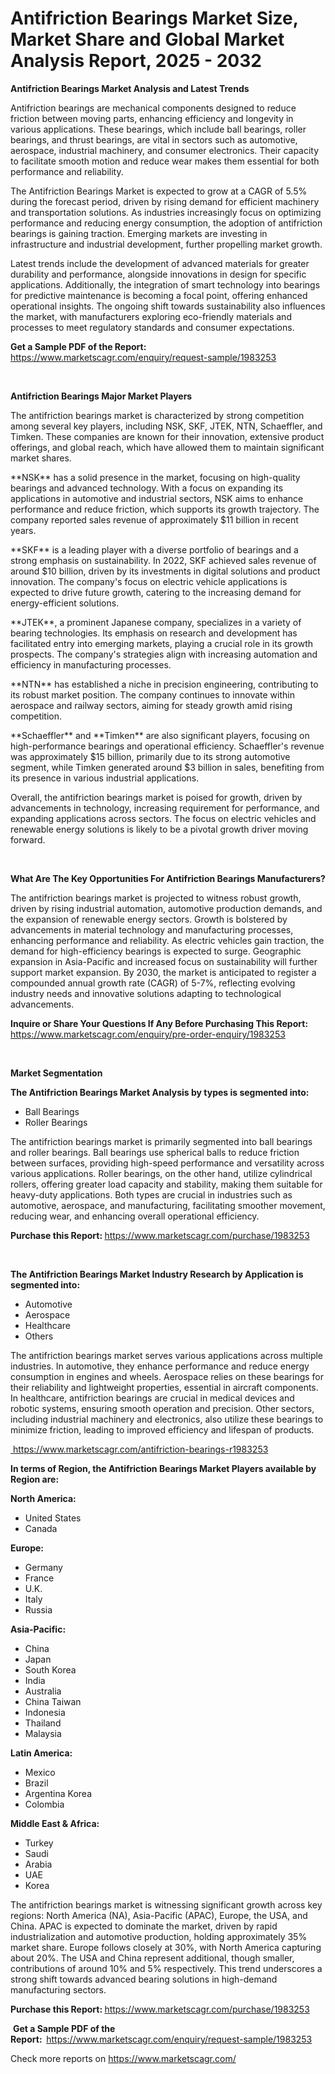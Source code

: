 <p><h1>Antifriction Bearings Market Size, Market Share and Global Market Analysis Report, 2025 - 2032</h1></p><p><strong>Antifriction Bearings Market Analysis and Latest Trends</strong></p>
<p><p>Antifriction bearings are mechanical components designed to reduce friction between moving parts, enhancing efficiency and longevity in various applications. These bearings, which include ball bearings, roller bearings, and thrust bearings, are vital in sectors such as automotive, aerospace, industrial machinery, and consumer electronics. Their capacity to facilitate smooth motion and reduce wear makes them essential for both performance and reliability.</p><p>The Antifriction Bearings Market is expected to grow at a CAGR of 5.5% during the forecast period, driven by rising demand for efficient machinery and transportation solutions. As industries increasingly focus on optimizing performance and reducing energy consumption, the adoption of antifriction bearings is gaining traction. Emerging markets are investing in infrastructure and industrial development, further propelling market growth.</p><p>Latest trends include the development of advanced materials for greater durability and performance, alongside innovations in design for specific applications. Additionally, the integration of smart technology into bearings for predictive maintenance is becoming a focal point, offering enhanced operational insights. The ongoing shift towards sustainability also influences the market, with manufacturers exploring eco-friendly materials and processes to meet regulatory standards and consumer expectations.</p></p>
<p><strong>Get a Sample PDF of the Report:&nbsp;</strong> <a href="https://www.marketscagr.com/enquiry/request-sample/1983253?utm_campaign=3440&utm_medium=2&utm_source=Github&utm_content=ia&utm_term=10042025&utm_id=antifriction-bearings">https://www.marketscagr.com/enquiry/request-sample/1983253</a></p>
<p>&nbsp;</p>
<p><strong>Antifriction Bearings Major Market Players</strong></p>
<p><p>The antifriction bearings market is characterized by strong competition among several key players, including NSK, SKF, JTEK, NTN, Schaeffler, and Timken. These companies are known for their innovation, extensive product offerings, and global reach, which have allowed them to maintain significant market shares.</p><p>**NSK** has a solid presence in the market, focusing on high-quality bearings and advanced technology. With a focus on expanding its applications in automotive and industrial sectors, NSK aims to enhance performance and reduce friction, which supports its growth trajectory. The company reported sales revenue of approximately $11 billion in recent years.</p><p>**SKF** is a leading player with a diverse portfolio of bearings and a strong emphasis on sustainability. In 2022, SKF achieved sales revenue of around $10 billion, driven by its investments in digital solutions and product innovation. The company's focus on electric vehicle applications is expected to drive future growth, catering to the increasing demand for energy-efficient solutions.</p><p>**JTEK**, a prominent Japanese company, specializes in a variety of bearing technologies. Its emphasis on research and development has facilitated entry into emerging markets, playing a crucial role in its growth prospects. The company's strategies align with increasing automation and efficiency in manufacturing processes.</p><p>**NTN** has established a niche in precision engineering, contributing to its robust market position. The company continues to innovate within aerospace and railway sectors, aiming for steady growth amid rising competition.</p><p>**Schaeffler** and **Timken** are also significant players, focusing on high-performance bearings and operational efficiency. Schaeffler's revenue was approximately $15 billion, primarily due to its strong automotive segment, while Timken generated around $3 billion in sales, benefiting from its presence in various industrial applications.</p><p>Overall, the antifriction bearings market is poised for growth, driven by advancements in technology, increasing requirement for performance, and expanding applications across sectors. The focus on electric vehicles and renewable energy solutions is likely to be a pivotal growth driver moving forward.</p></p>
<p>&nbsp;</p>
<p><strong>What Are The Key Opportunities For Antifriction Bearings Manufacturers?</strong></p>
<p><p>The antifriction bearings market is projected to witness robust growth, driven by rising industrial automation, automotive production demands, and the expansion of renewable energy sectors. Growth is bolstered by advancements in material technology and manufacturing processes, enhancing performance and reliability. As electric vehicles gain traction, the demand for high-efficiency bearings is expected to surge. Geographic expansion in Asia-Pacific and increased focus on sustainability will further support market expansion. By 2030, the market is anticipated to register a compounded annual growth rate (CAGR) of 5-7%, reflecting evolving industry needs and innovative solutions adapting to technological advancements.</p></p>
<p><strong>Inquire or Share Your Questions If Any Before Purchasing This Report:</strong> <a href="https://www.marketscagr.com/enquiry/pre-order-enquiry/1983253?utm_campaign=3440&utm_medium=2&utm_source=Github&utm_content=ia&utm_term=10042025&utm_id=antifriction-bearings">https://www.marketscagr.com/enquiry/pre-order-enquiry/1983253</a></p>
<p>&nbsp;</p>
<p><strong>Market Segmentation</strong></p>
<p><strong>The Antifriction Bearings Market Analysis by types is segmented into:</strong></p>
<p><ul><li>Ball Bearings</li><li>Roller Bearings</li></ul></p>
<p><p>The antifriction bearings market is primarily segmented into ball bearings and roller bearings. Ball bearings use spherical balls to reduce friction between surfaces, providing high-speed performance and versatility across various applications. Roller bearings, on the other hand, utilize cylindrical rollers, offering greater load capacity and stability, making them suitable for heavy-duty applications. Both types are crucial in industries such as automotive, aerospace, and manufacturing, facilitating smoother movement, reducing wear, and enhancing overall operational efficiency.</p></p>
<p><strong>Purchase this Report:&nbsp;</strong><a href="https://www.marketscagr.com/purchase/1983253?utm_campaign=3440&utm_medium=2&utm_source=Github&utm_content=ia&utm_term=10042025&utm_id=antifriction-bearings">https://www.marketscagr.com/purchase/1983253</a></p>
<p>&nbsp;</p>
<p><strong>The Antifriction Bearings Market Industry Research by Application is segmented into:</strong></p>
<p><ul><li>Automotive</li><li>Aerospace</li><li>Healthcare</li><li>Others</li></ul></p>
<p><p>The antifriction bearings market serves various applications across multiple industries. In automotive, they enhance performance and reduce energy consumption in engines and wheels. Aerospace relies on these bearings for their reliability and lightweight properties, essential in aircraft components. In healthcare, antifriction bearings are crucial in medical devices and robotic systems, ensuring smooth operation and precision. Other sectors, including industrial machinery and electronics, also utilize these bearings to minimize friction, leading to improved efficiency and lifespan of products.</p></p>
<p><a href="https://www.marketscagr.com/antifriction-bearings-r1983253?utm_campaign=3440&utm_medium=2&utm_source=Github&utm_content=ia&utm_term=10042025&utm_id=antifriction-bearings">&nbsp;https://www.marketscagr.com/antifriction-bearings-r1983253</a></p>
<p><strong>In terms of Region, the Antifriction Bearings Market Players available by Region are:</strong></p>
<p>
    <p> <strong> North America: </strong>
        <ul>
            <li>United States</li>
            <li>Canada</li>
        </ul>
        </p> 
    <p> <strong> Europe: </strong>
        <ul>
            <li>Germany</li>
            <li>France</li>
            <li>U.K.</li>
            <li>Italy</li>
            <li>Russia</li>
        </ul>
        </p> 
    <p> <strong> Asia-Pacific: </strong>
        <ul>
            <li>China</li>
            <li>Japan</li>
            <li>South Korea</li>
            <li>India</li>
            <li>Australia</li>
            <li>China Taiwan</li>
            <li>Indonesia</li>
            <li>Thailand</li>
            <li>Malaysia</li>
        </ul>
        </p> 
    <p> <strong> Latin America: </strong>
        <ul>
            <li>Mexico</li>
            <li>Brazil</li>
            <li>Argentina Korea</li>
            <li>Colombia</li>
        </ul>
        </p> 
    <p> <strong> Middle East & Africa: </strong>
        <ul>
            <li>Turkey</li>
            <li>Saudi</li>
            <li>Arabia</li>
            <li>UAE</li>
            <li>Korea</li>
        </ul>
    </p>
    </p>
<p><p>The antifriction bearings market is witnessing significant growth across key regions: North America (NA), Asia-Pacific (APAC), Europe, the USA, and China. APAC is expected to dominate the market, driven by rapid industrialization and automotive production, holding approximately 35% market share. Europe follows closely at 30%, with North America capturing about 20%. The USA and China represent additional, though smaller, contributions of around 10% and 5% respectively. This trend underscores a strong shift towards advanced bearing solutions in high-demand manufacturing sectors.</p></p>
<p><strong>Purchase this Report: </strong><a href="https://www.marketscagr.com/purchase/1983253?utm_campaign=3440&utm_medium=2&utm_source=Github&utm_content=ia&utm_term=10042025&utm_id=antifriction-bearings">https://www.marketscagr.com/purchase/1983253</a></p>
<p>&nbsp;<strong>Get a Sample PDF of the Report:&nbsp;&nbsp;</strong><a href="https://www.marketscagr.com/enquiry/request-sample/1983253?utm_campaign=3440&utm_medium=2&utm_source=Github&utm_content=ia&utm_term=10042025&utm_id=antifriction-bearings">https://www.marketscagr.com/enquiry/request-sample/1983253</a></p>
<p><strong></strong></p>
<p>Check more reports on <a href="https://www.marketscagr.com/?utm_campaign=3440&utm_medium=2&utm_source=Github&utm_content=ia&utm_term=10042025&utm_id=antifriction-bearings">https://www.marketscagr.com/</a></p>